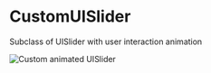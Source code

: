 # CustomUISlider
Subclass of UISlider with user interaction animation

![Custom animated UISlider](https://cdn.jsdelivr.net/gh/makoni/CustomUISlider@04a7cae1/animation.gif "Screenshot")
